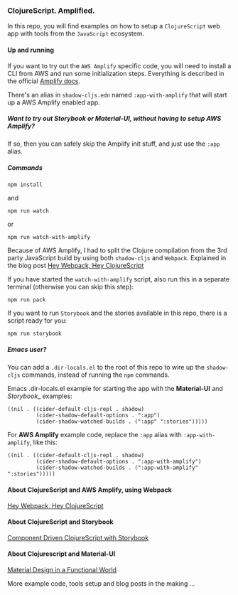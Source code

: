 ### ClojureScript. Amplified.

In this repo, you will find examples on how to setup a `ClojureScript` web app with tools from the `JavaScript` ecosystem.

#### Up and running
If you want to try out the `AWS Amplify` specific code, you will need to install a CLI from AWS 
and run some initialization steps. Everything is described in the official [Amplify docs](https://docs.amplify.aws/start/getting-started/installation/q/integration/react/#option-1-watch-the-video-guide).

There's an alias in `shadow-cljs.edn` named `:app-with-amplify` that will start up a AWS Amplify enabled app. 

##### Want to try out Storybook or Material-UI, without having to setup AWS Amplify?
If so, then you can safely skip the Amplify init stuff, and just use the `:app` alias.

##### Commands
``` shell
npm install
```

and

``` shell
npm run watch
```

or

``` shell
npm run watch-with-amplify
```

Because of AWS Amplify, I had to split the Clojure compilation from the 3rd party JavaScript build by
using both `shadow-cljs` and `Webpack`. Explained in the blog post [Hey Webpack, Hey ClojureScript](https://davidvujic.blogspot.com/2021/08/hey-webpack-hey-clojurescript.html)

If you have started the `watch-with-amplify` script, also run this in a separate terminal (otherwise you can skip this step):

``` shell
npm run pack
```

If you want to run `Storybook` and the stories available in this repo, there is a script ready for you:

``` shell
npm run storybook
```

##### Emacs user?

You can add a `.dir-locals.el` to the root of this repo to wire up the `shadow-cljs` commands,
instead of running the `npm` commands.

Emacs .dir-locals.el example for starting the app with the __Material-UI__ and _Storybook__ examples:

``` emacs-lisp
((nil . ((cider-default-cljs-repl . shadow)
         (cider-shadow-default-options . ":app")
         (cider-shadow-watched-builds . (":app" ":stories")))))
```

For __AWS Amplify__ example code, replace the `:app` alias with `:app-with-amplify`, like this:

``` emacs-lisp
((nil . ((cider-default-cljs-repl . shadow)
         (cider-shadow-default-options . ":app-with-amplify")
         (cider-shadow-watched-builds . (":app-with-amplify" ":stories")))))
```

#### About ClojureScript and AWS Amplify, using Webpack
[Hey Webpack, Hey ClojureScript](https://davidvujic.blogspot.com/2021/08/hey-webpack-hey-clojurescript.html)

#### About ClojureScript and Storybook
[Component Driven ClojureScript with Storybook](https://davidvujic.blogspot.com/2021/08/component-driven-clojurescript-with-storybook.html)

#### About Clojurescript and Material-UI
[Material Design in a Functional World](https://davidvujic.blogspot.com/2021/09/material-design-in-a-functional-world.html)


More example code, tools setup and blog posts in the making ...
